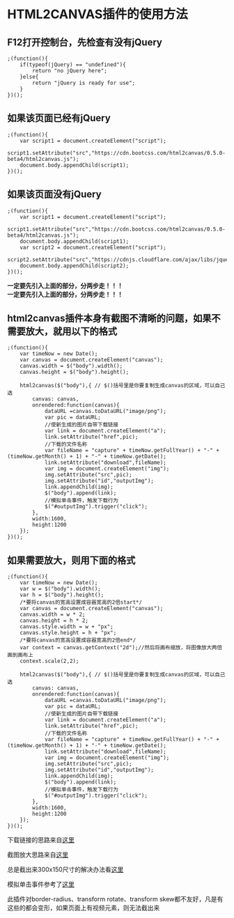 # HTML2CANVAS插件的使用方法

## F12打开控制台，先检查有没有jQuery

    ;(function(){
        if(typeof(jQuery) == "undefined"){
            return "no jQuery here";
        }else{
            return "jQuery is ready for use";
        }
    })();

## 如果该页面已经有jQuery

    ;(function(){
        var script1 = document.createElement("script");
        script1.setAttribute("src","https://cdn.bootcss.com/html2canvas/0.5.0-beta4/html2canvas.js");
        document.body.appendChild(script1);
    })();
    
## 如果该页面没有jQuery

    ;(function(){
        var script1 = document.createElement("script");
        script1.setAttribute("src","https://cdn.bootcss.com/html2canvas/0.5.0-beta4/html2canvas.js");
        document.body.appendChild(script1);
        var script2 = document.createElement("script");
        script2.setAttribute("src","https://cdnjs.cloudflare.com/ajax/libs/jquery/3.2.1/jquery.min.js");
        document.body.appendChild(script2);
    })();

**一定要先引入上面的部分，分两步走！！！**    
**一定要先引入上面的部分，分两步走！！！**


## html2canvas插件本身有截图不清晰的问题，如果不需要放大，就用以下的格式

    ;(function(){
        var timeNow = new Date();
        var canvas = document.createElement("canvas");  
        canvas.width = $("body").width();  
        canvas.height = $("body").height();

        html2canvas($("body"),{ // $()括号里是你要复制生成canvas的区域，可以自己选
            canvas: canvas,
            onrendered:function(canvas){
                dataURL =canvas.toDataURL("image/png");
                var pic = dataURL;
                //使新生成的图片自带下载链接
                var link = document.createElement("a");
                link.setAttribute("href",pic);
                //下载的文件名称
                var fileName = "capture" + timeNow.getFullYear() + "-" + (timeNow.getMonth() + 1) + "-" + timeNow.getDate();
                link.setAttribute("download",fileName);
                var img = document.createElement("img");
                img.setAttribute("src",pic);
                img.setAttribute("id","outputImg");
                link.appendChild(img);
                $("body").append(link);
                //模拟单击事件，触发下载行为
                $("#outputImg").trigger("click");
            },
            width:1600,
            height:1200
        });
    })();


## 如果需要放大，则用下面的格式

    ;(function(){
        var timeNow = new Date();
        var w = $("body").width();  
        var h = $("body").height();
        /*要将canvas的宽高设置成容器宽高的2倍start*/
        var canvas = document.createElement("canvas");  
        canvas.width = w * 2;  
        canvas.height = h * 2;  
        canvas.style.width = w + "px";  
        canvas.style.height = h + "px";  
        /*要将canvas的宽高设置成容器宽高的2倍end*/
        var context = canvas.getContext("2d");//然后将画布缩放，将图像放大两倍画到画布上  
        context.scale(2,2);  
        
        html2canvas($("body"),{ // $()括号里是你要复制生成canvas的区域，可以自己选
            canvas: canvas,
            onrendered:function(canvas){
                dataURL =canvas.toDataURL("image/png");
                var pic = dataURL;
                //使新生成的图片自带下载链接
                var link = document.createElement("a");
                link.setAttribute("href",pic);
                //下载的文件名称
                var fileName = "capture" + timeNow.getFullYear() + "-" + (timeNow.getMonth() + 1) + "-" + timeNow.getDate();
                link.setAttribute("download",fileName);
                var img = document.createElement("img");
                img.setAttribute("src",pic);
                img.setAttribute("id","outputImg");
                link.appendChild(img);
                $("body").append(link);
                //模拟单击事件，触发下载行为
                $("#outputImg").trigger("click");
            },
            width:1600,
            height:1200
        });
    })();

下载链接的思路来自<a href="http://www.w3school.com.cn/tags/att_a_download.asp" target="_blank">这里</a>

截图放大思路来自<a href="https://blog.csdn.net/z69183787/article/details/76589471" target="_blank">这里</a>

总是截出来300x150尺寸的解决办法看<a href="https://blog.csdn.net/playboyanta123/article/details/79301050" target="_blank">这里</a>

模拟单击事件参考了<a href="https://blog.csdn.net/zhyh1435589631/article/details/52999630" target="_blank">这里</a>

此插件对border-radius、transform rotate、transform skew都不友好，凡是有这些的都会变形，如果页面上有视频元素，则无法截出来
